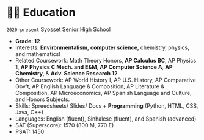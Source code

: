 # 👨‍🎓 Education
`2020-present` [Syosset Senior High School](https://www.syossetschools.org/)
- **Grade: 12**
- Interests: **Environmentalism**, **computer science**, chemistry, physics, and mathematics!
- Related Coursework: Math Theory Honors, **AP Calculus BC**, AP Physics 1, **AP Physics C Mech. and E&M**, **AP Computer Science A**, **AP Chemistry**, & **Adv. Science Research 12**.
- Other Coursework: AP World History I, AP U.S. History, AP Comparative Gov't, AP English Language & Composition, AP Literature & Composition, AP Microeconomics, AP Spanish Language and Culture, and Honors Subjects.
- Skills: Spreedsheets/ Slides/ Docs + **Programming** (Python, HTML, CSS, Java, C++)
- Languages: English (fluent), Sinhalese (fluent), and Spanish (advanced)
- SAT (Superscore): 1570 (800 M, 770 E)
- PSAT: 1450